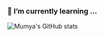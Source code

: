 ### 🌱 I’m currently learning ...

<!--
**Mumya/Mumya** is a ✨ _special_ ✨ repository because its `README.md` (this file) appears on your GitHub profile.

Here are some ideas to get you started:

- 🔭 I’m currently working on ...
- 🌱 I’m currently learning ...
- 👯 I’m looking to collaborate on ...
- 🤔 I’m looking for help with ...
- 💬 Ask me about ...
- 📫 How to reach me: ...
- 😄 Pronouns: ...
- ⚡ Fun fact: ...
-->

![Mumya's GitHub stats](https://githubreadmestats.vercel.app/apiusername=Mumya&show_icons=true&title_color=ff0000&text_color=808080&icon_color=ffffff&border_color=ff0000&bg_color=000000)
